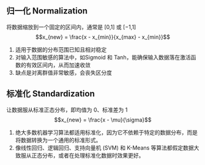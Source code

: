 ## 归一化 Normalization
将数据缩放到一个固定的区间内，通常是 [0,1] 或 [−1,1]
$$x_{new} = \frac{x - x_{min}}{x_{max} - x_{min}}$$
1. 适用于数据的分布范围已知且相对稳定
2. 对输入范围敏感的算法中，如Sigmoid 和 Tanh，能确保输入数据落在激活函数的有效区间内，从而加速收敛
3. 缺点是对离群值非常敏感，会丧失区分度
## 标准化 Standardization
让数据服从标准正态分布，即均值为 0、标准差为 1
$$x_{new} = \frac{x - \mu}{\sigma}$$
1. 绝大多数机器学习算法都适用标准化，因为它不依赖于特定的数据分布，而是将数据转换为一个通用的标准形式。
2. 像线性回归、逻辑回归、支持向量机 (SVM) 和 K-Means 等算法都假定数据大致服从正态分布，或者在处理标准化数据时效果更好。